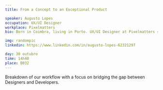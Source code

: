 ```yaml
---
title: From a Concept to an Exceptional Product

speaker: Augusto Lopes
occupation: UX/UI Designer
workplace: Pixelmatters
bio: Born in Coimbra, living in Porto. UX/UI Designer at Pixelmatters since 2016, recently becoming Lead Designer at the company. Passionate for pixels and enthusiastic about new design tools and trends.

img: randompic
linkedin: https://www.linkedin.com/in/augusto-lopes-62321297

day: 30 outubro
time: 14h40
place: B032
---
```


Breakdown of our workflow with a focus on bridging the gap between Designers and Developers.
